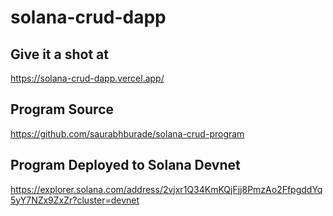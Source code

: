 # solana-crud-dapp

## Give it a shot at

https://solana-crud-dapp.vercel.app/

## Program Source

https://github.com/saurabhburade/solana-crud-program

## Program Deployed to Solana Devnet

https://explorer.solana.com/address/2vjxr1Q34KmKQjFjj8PmzAo2FfpgddYq5yY7NZx9ZxZr?cluster=devnet


